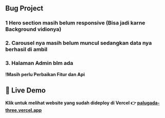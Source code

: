 ## Bug Project

### 1 Hero section masih belum responsive (Bisa jadi karne Background vidionya)
### 2. Carousel nya masih belum muncul sedangkan data nya berhasil di ambil
### 3. Halaman Admin blm ada

<b>!Masih perlu Perbaikan Fitur dan Api<b>

## 🚀 Live Demo

Klik untuk melihat website yang sudah dideploy di Vercel 👉 [palugada-three.vercel.app](https://palugada-three.vercel.app)
